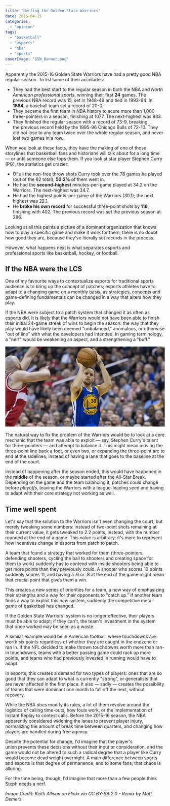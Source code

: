 ```yaml
---
title: "Nerfing the Golden State Warriors"
date: 2016-04-15
categories: 
  - "opinion"
tags: 
  - "basketball"
  - "esports"
  - "nba"
  - "sports"
coverImage: "GSW_Banner.png"
---
```


Apparently the 2015-16 Golden State Warriors have had a pretty good NBA regular season. To list some of their accolades:

- They had the best start to the regular season in both the NBA and _North American professional sports_, winning their first **24** games. The previous NBA record was 15, set in 1948-49 and tied in 1993-94. In **1884**, a baseball team set a record of 20-0.
- They became the first team in NBA history to score more than 1,000 three-pointers in a season, finishing at 1077. The next-highest was 933.
- They finished the regular season with a record of 73-9, breaking the previous record held by the 1995-96 Chicago Bulls of 72-10. They did not lose to any team twice over the whole regular season, and never lost two games in a row.

When you look at these facts, they have the making of one of those storylines that basketball fans and historians will talk about for a long time — or until someone else tops them. If you look at star player Stephen Curry (PG), the statistics get crazier:

- Of all the non-free throw shots Curry took over the 78 games he played (out of the 82 total), **50.2%** of them went in.
- He had the **second-highest** minutes-per-game played at 34.2 on the Warriors. The next-highest was 34.7.
- He had the highest points-per-game of the Warriors (30.1); the next highest was 22.1.
- He **broke his own record** for successful three-point shots by **116**, finishing with 402. The previous record was set the previous season at 286.

Looking at all this paints a picture of a dominant organization that knows how to play a specific game and make it work for them; there is no doubt how good they are, because they've literally set records in the process.

However, what happens next is what separates esports and professional sports like basketball, hockey, or football.

## If the NBA were the LCS

One of my favourite ways to contextualize esports for traditional sports audience is to bring up the concept of patches; esports athletes have to adapt to a changing game on a monthly basis, as strategies, concepts and game-defining fundamentals can be changed in a way that alters how they play.

If the NBA were subject to a patch system that changed it as often as esports did, it is likely that the Warriors would not have been able to finish their initial 24-game streak of wins to begin the season: the way that they play would have likely been deemed "unbalanced," anomalous, or otherwise "out of line" with what the developers had intended. In gaming terminology, a "nerf" would be weakening an aspect, and a strengthening a "buff."

![](/assets/images/steph_curry.png)

The natural way to fix the problem of the Warriors would be to look at a core mechanic that the team was able to exploit — say, Stephen Curry's talent for three-pointers — and attempt to balance it. This might mean moving the three-point line back a foot, or even two, or expanding the three-point arc to end at the sidelines, instead of having a lane that goes to the baseline at the end of the court.

Instead of happening after the season ended, this would have happened in the **middle** of the season, or maybe started after the All-Star Break. Depending on the game and the team balancing it, patches could change before _playoffs_, leaving the Warriors with a league-leading seed and having to adapt with their core strategy not working as well.

## Time well spent

Let's say that the solution to the Warriors isn't even changing the court, but merely tweaking some numbers: instead of two-point shots remaining at their current value, it gets tweaked to 2.2 points, instead, with the number rounded at the end of a game. This value is arbitrary: it's more to represent how incentives change in esports from patch to patch.

A team that found a strategy that worked for them (three-pointers, defending shooters, cycling the ball to shooters and creating space for them to work) suddenly has to contend with inside shooters being able to get more points than they previously could. A shooter who scores 10 points suddenly scores 11, and having a .6 or .8 at the end of the game might mean that crucial point that gives them a win.

This creates a new series of priorities for a team, a new way of emphasizing their strengths and a way for their opponents to "catch up." If another team finds a way to exploit this _new_ system, suddenly the competitive meta-game of basketball has changed.

If the Golden State Warriors' system is no longer effective, their players must be able to adapt; if they can't, the team's investment in the system that once worked may be seen as a waste.

A similar example would be in American football, where touchdowns are worth six points regardless of whether they are caught in the endzone or ran in. If the NFL decided to make thrown touchdowns worth more than ran-in touchdowns, teams with a better passing game could rack up more points, and teams who had previously invested in running would have to adapt.

In esports, this creates a demand for two types of players: ones that are so good that they can adapt to what is currently "strong", or generalists that are never affected in the first place. It also — sadly — creates the possibility of teams that were dominant one month to fall off the next, without recovery.

While the NBA _does_ modify its rules, a lot of them revolve around the logistics of calling time-outs, how fouls work, or the implementation of Instant Replay to contest calls. Before the 2015-16 season, the NBA apparently considered widening the lanes to prevent player injury, normalizing the amount of break time between quarters, and changing how players are handled during free agency.

Despite the potential for change, I'd imagine that the player's union prevents these decisions without their input or consideration, and the game would not be altered to such a radical degree that a player like Curry would become dead weight overnight. A main difference between sports and esports is that degree of permanence, and to some fans, that chaos is alluring.

For the time being, though, I'd imagine that more than a few people think Steph needs a nerf.

_Image Credit: Keith Allison on Flickr via CC BY-SA 2.0 - Remix by Matt Demers_
